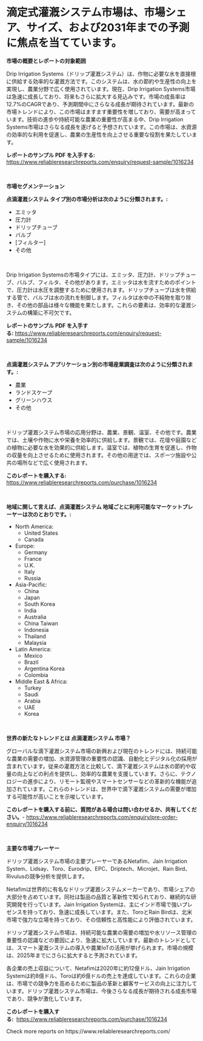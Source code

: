 <p><h1>滴定式灌漑システム市場は、市場シェア、サイズ、および2031年までの予測に焦点を当てています。</h1></p><p><strong>市場の概要とレポートの対象範囲</strong></p>
<p><p>Drip Irrigation Systems（ドリップ灌漑システム）は、作物に必要な水を直接根に供給する効率的な灌漑方法です。このシステムは、水の節約や生産性の向上を実現し、農業分野で広く使用されています。現在、Drip Irrigation Systems市場は急速に成長しており、将来もさらに拡大する見込みです。市場の成長率は12.7%のCAGRであり、予測期間中にさらなる成長が期待されています。最新の市場トレンドにより、この市場はますます重要性を増しており、需要が高まっています。技術の進歩や持続可能な農業の重要性が高まる中、Drip Irrigation Systems市場はさらなる成長を遂げると予想されています。この市場は、水資源の効率的な利用を促進し、農業の生産性を向上させる重要な役割を果たしています。</p></p>
<p><strong>レポートのサンプル PDF を入手する:</strong> <a href="https://www.reliableresearchreports.com/enquiry/request-sample/1016234">https://www.reliableresearchreports.com/enquiry/request-sample/1016234</a></p>
<p>&nbsp;</p>
<p><strong>市場セグメンテーション</strong></p>
<p><strong>点滴灌漑システム タイプ別の市場分析は次のように分類されます。:</strong></p>
<p><ul><li>エミッタ</li><li>圧力計</li><li>ドリップチューブ</li><li>バルブ</li><li>[フィルター]</li><li>その他</li></ul></p>
<p>&nbsp;</p>
<p><p>Drip Irrigation Systemsの市場タイプには、エミッタ、圧力計、ドリップチューブ、バルブ、フィルタ、その他があります。エミッタは水を流すためのポイントで、圧力計は水圧を調整するために使用されます。ドリップチューブは水を供給する管で、バルブは水の流れを制御します。フィルタは水中の不純物を取り除き、その他の部品は様々な機能を果たします。これらの要素は、効率的な灌漑システムの構築に不可欠です。</p></p>
<p><strong>レポートのサンプル PDF を入手する:</strong>&nbsp;<a href="https://www.reliableresearchreports.com/enquiry/request-sample/1016234">https://www.reliableresearchreports.com/enquiry/request-sample/1016234</a></p>
<p>&nbsp;</p>
<p><strong> 点滴灌漑システム アプリケーション別の市場産業調査は次のように分類されます。:</strong></p>
<p><ul><li>農業</li><li>ランドスケープ</li><li>グリーンハウス</li><li>その他</li></ul></p>
<p>&nbsp;</p>
<p><p>ドリップ灌漑システム市場の応用分野は、農業、景観、温室、その他です。農業では、土壌や作物に水や栄養を効率的に供給します。景観では、花壇や庭園などの植物に必要な水を効果的に供給します。温室では、植物の生育を促進し、作物の収量を向上させるために使用されます。その他の用途では、スポーツ施設や公共の場所などで広く使用されます。</p></p>
<p><strong>このレポートを購入する:</strong>&nbsp; <a href="https://www.reliableresearchreports.com/purchase/1016234">https://www.reliableresearchreports.com/purchase/1016234</a></p>
<p>&nbsp;</p>
<p><strong>地域に関して言えば、点滴灌漑システム 地域ごとに利用可能なマーケットプレーヤーは次のとおりです。:</strong></p>
<p><ul>
    <li>
        North America:
        <ul>
            <li>United States</li>
            <li>Canada</li>
        </ul>
    </li>
    <li>
        Europe:
        <ul>
            <li>Germany</li>
            <li>France</li>
            <li>U.K.</li>
            <li>Italy</li>
            <li>Russia</li>
        </ul>
    </li>
    <li>
        Asia-Pacific:
        <ul>
            <li>China</li>
            <li>Japan</li>
            <li>South Korea</li>
            <li>India</li>
            <li>Australia</li>
            <li>China Taiwan</li>
            <li>Indonesia</li>
            <li>Thailand</li>
            <li>Malaysia</li>
        </ul>
    </li>
    <li>
        Latin America:
        <ul>
            <li>Mexico</li>
            <li>Brazil</li>
            <li>Argentina Korea</li>
            <li>Colombia</li>
        </ul>
    </li>
    <li>
        Middle East & Africa:
        <ul>
            <li>Turkey</li>
            <li>Saudi</li>
            <li>Arabia</li>
            <li>UAE</li>
            <li>Korea</li>
        </ul>
    </li>
    </ul></p>
<p>&nbsp;</p>
<p><strong>世界の新たなトレンドとは 点滴灌漑システム 市場？</strong></p>
<p><p>グローバルな滴下灌漑システム市場の新興および現在のトレンドには、持続可能な農業の需要の増加、水資源管理の重要性の認識、自動化とデジタル化の採用が含まれています。従来の灌漑方法と比較して、滴下灌漑システムは水の節約や収量の向上などの利点を提供し、効率的な農業を支援しています。さらに、テクノロジーの進歩により、リモート監視やスマートセンサーなどの革新的な機能が追加されています。これらのトレンドは、世界中で滴下灌漑システムの需要が増加する可能性が高いことを示唆しています。</p></p>
<p><strong>このレポートを購入する前に、質問がある場合は問い合わせるか、共有してください。</strong>- <a href="https://www.reliableresearchreports.com/enquiry/pre-order-enquiry/1016234">https://www.reliableresearchreports.com/enquiry/pre-order-enquiry/1016234</a></p>
<p>&nbsp;</p>
<p><strong>主要な市場プレーヤー</strong></p>
<p><p>ドリップ灌漑システム市場の主要プレーヤーであるNetafim、Jain Irrigation System、Lidsay、Toro、Eurodrip、EPC、Driptech、Microjet、Rain Bird、Rivulusの競争分析を提供します。 </p><p>Netafimは世界的に有名なドリップ灌漑システムメーカーであり、市場シェアの大部分を占めています。同社は製品の品質と革新性で知られており、継続的な研究開発を行っています。Jain Irrigation Systemは、主にインド市場で強いプレゼンスを持っており、急速に成長しています。また、ToroとRain Birdは、北米市場で強力な立場を持っており、その信頼性と高性能により評価されています。</p><p>ドリップ灌漑システム市場は、持続可能な農業の需要の増加や水リソース管理の重要性の認識などの要因により、急速に拡大しています。最新のトレンドとしては、スマート灌溉システムの導入や農業IoTの活用が挙げられます。市場の規模は、2025年までにさらに拡大すると予測されています。</p><p>各企業の売上収益について、Netafimは2020年に約12億ドル、Jain Irrigation Systemは約8億ドル、Toroは約6億ドルの売上を達成しています。これらの企業は、市場での競争力を高めるために製品の革新と顧客サービスの向上に注力しています。ドリップ灌漑システム市場は、今後さらなる成長が期待される成長市場であり、競争が激化しています。</p></p>
<p><strong>このレポートを購入する:</strong>&nbsp;&nbsp;<a href="https://www.reliableresearchreports.com/purchase/1016234">https://www.reliableresearchreports.com/purchase/1016234</a></p>
<p>Check more reports on https://www.reliableresearchreports.com/</p>